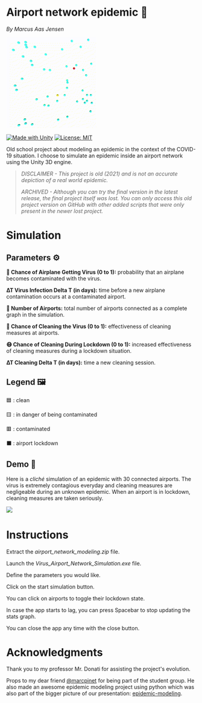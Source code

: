 # Airport network epidemic 🦠
*By Marcus Aas Jensen*

![](./Assets/Demos/title_demo.gif)

[![Made with Unity](https://img.shields.io/badge/Made%20with-Unity-57b9d3.svg?style=flat&logo=unity)](https://unity3d.com)
[![License: MIT](https://img.shields.io/badge/License-MIT-yellow.svg)](https://opensource.org/licenses/MIT)

Old school project about modeling an epidemic in the context of the COVID-19 situation. 
I choose to simulate an epidemic inside an airport network using the Unity 3D engine.

>*DISCLAIMER - This project is old (2021) and is not an accurate depiction of a real world epidemic.*
>
>*ARCHIVED - Although you can try the final version in the latest release, the final project itself was lost.
>You can only access this old project version on GitHub with other added scripts that were only present in the newer lost project.*

# Simulation
## Parameters ⚙️
**🦠 Chance of Airplane Getting Virus (0 to 1):** probability that an airplane becomes contaminated with the virus.

**∆T Virus Infection Delta T (in days):** time before a new airplane contamination occurs at a contaminated airport.

**🛫 Number of Airports:** total number of airports connected as a complete graph in the simulation.

**🧼 Chance of Cleaning the Virus (0 to 1):** effectiveness of cleaning measures at airports.

**😷 Chance of Cleaning During Lockdown (0 to 1):** increased effectiveness of cleaning measures during a lockdown situation.

**∆T Cleaning Delta T (in days):** time a new cleaning session.

## Legend 🖼️
🟦 : clean

🟨 : in danger of being contaminated

🟥 : contaminated

⬛ : airport lockdown

## Demo 🎥
Here is a *cliché* simulation of an epidemic with 30 connected airports. 
The virus is extremely contagious everyday and cleaning measures are negligeable during an unknown epidemic. When an airport is in lockdown, cleaning measures are taken seriously.

![](./Assets/Demos/airport_network_epidemic.gif)

# Instructions
Extract the *airport_network_modeling.zip* file.

Launch the *Virus_Airport_Network_Simulation.exe* file.

Define the parameters you would like.

Click on the start simulation button.

You can click on airports to toggle their lockdown state.

In case the app starts to lag, you can press Spacebar to stop updating the stats graph.

You can close the app any time with the close button.

# Acknowledgments

Thank you to my professor Mr. Donati for assisting the project's evolution.

Props to my dear friend [@marcpinet](https://github.com/marcpinet) for being part of the student group.
He also made an awesome epidemic modeling project using python which was also part of the bigger picture of our presentation: [epidemic-modeling](https://github.com/marcpinet/epidemic-modeling).
